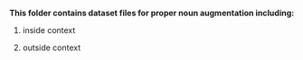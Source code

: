 **This folder contains dataset files for proper noun augmentation including:**

1. inside context

2. outside context
